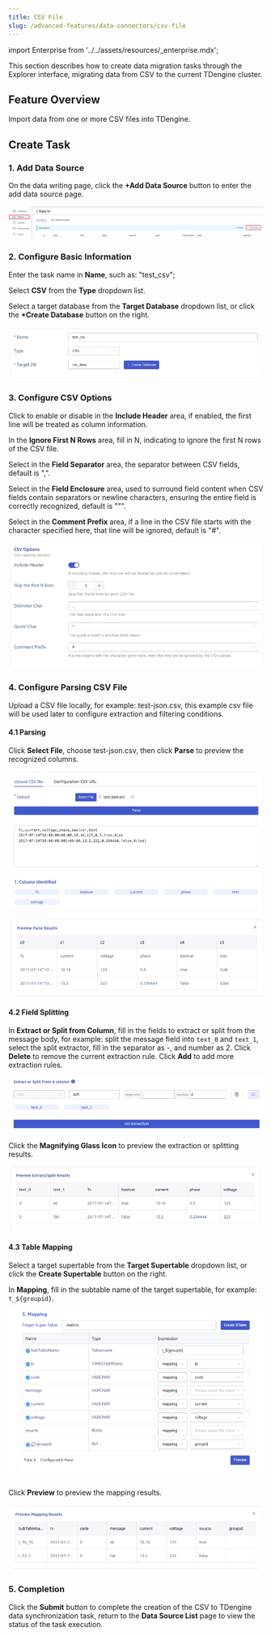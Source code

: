```yaml
---
title: CSV File
slug: /advanced-features/data-connectors/csv-file
---
```


import Enterprise from '../../assets/resources/_enterprise.mdx';

<Enterprise/>

This section describes how to create data migration tasks through the Explorer interface, migrating data from CSV to the current TDengine cluster.

## Feature Overview

Import data from one or more CSV files into TDengine.

## Create Task

### 1. Add Data Source

On the data writing page, click the **+Add Data Source** button to enter the add data source page.

![](../../assets/csv-file-01.png)

### 2. Configure Basic Information

Enter the task name in **Name**, such as: "test_csv";

Select **CSV** from the **Type** dropdown list.

Select a target database from the **Target Database** dropdown list, or click the **+Create Database** button on the right.

![](../../assets/csv-file-02.png)

### 3. Configure CSV Options

Click to enable or disable in the **Include Header** area, if enabled, the first line will be treated as column information.

In the **Ignore First N Rows** area, fill in N, indicating to ignore the first N rows of the CSV file.

Select in the **Field Separator** area, the separator between CSV fields, default is ",".

Select in the **Field Enclosure** area, used to surround field content when CSV fields contain separators or newline characters, ensuring the entire field is correctly recognized, default is "\"".

Select in the **Comment Prefix** area, if a line in the CSV file starts with the character specified here, that line will be ignored, default is "#".

![](../../assets/csv-file-03.png)

### 4. Configure Parsing CSV File

Upload a CSV file locally, for example: test-json.csv, this example csv file will be used later to configure extraction and filtering conditions.

#### 4.1 Parsing

Click **Select File**, choose test-json.csv, then click **Parse** to preview the recognized columns.

![](../../assets/csv-file-04.png)

![](../../assets/csv-file-05.png)

#### 4.2 Field Splitting

In **Extract or Split from Column**, fill in the fields to extract or split from the message body, for example: split the message field into `text_0` and `text_1`, select the split extractor, fill in the separator as -, and number as 2.
Click **Delete** to remove the current extraction rule.
Click **Add** to add more extraction rules.

![](../../assets/csv-file-06.png)

Click the **Magnifying Glass Icon** to preview the extraction or splitting results.

![](../../assets/csv-file-07.png)

<!-- In **Filter**, fill in the filtering conditions, for example: fill in `id != 1`, then only data with id not equal to 1 will be written into TDengine.
Click **Delete** to remove the current filtering rule.

![](../../assets/csv-file-08.png)

Click the **Magnifying Glass Icon** to view the preview filtering results.

![](../../assets/csv-file-09.png) -->

#### 4.3 Table Mapping

Select a target supertable from the **Target Supertable** dropdown list, or click the **Create Supertable** button on the right.

In **Mapping**, fill in the subtable name of the target supertable, for example: `t_${groupid}`.

![](../../assets/csv-file-10.png)

Click **Preview** to preview the mapping results.

![](../../assets/csv-file-11.png)

### 5. Completion

Click the **Submit** button to complete the creation of the CSV to TDengine data synchronization task, return to the **Data Source List** page to view the status of the task execution.
